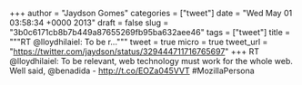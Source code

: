 
+++
author = "Jaydson Gomes"
categories = ["tweet"]
date = "Wed May 01 03:58:34 +0000 2013"
draft = false
slug = "3b0c6171cb8b7b449a87655269fb95ba632aee46"
tags = ["tweet"]
title = """RT @lloydhilaiel: To be r..."""
tweet = true
micro = true
tweet_url = "https://twitter.com/jaydson/status/329444711716765697"
+++
RT @lloydhilaiel: To be relevant, web technology must work for the whole web.  Well said, @benadida - http://t.co/EOZa045VVT #MozillaPersona
